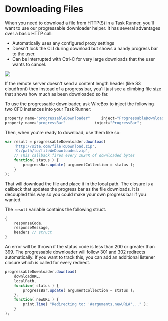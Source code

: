 # Downloading Files

When you need to download a file from HTTP\(S\) in a Task Runner, you'll want to use our progressable downloader helper. It has several advantages over a basic HTTP call:

* Automatically uses any configured proxy settings
* Doesn't lock the CLI during download but shows a handy progress bar to the user.
* Can be interrupted with Ctrl-C for very large downloads that the user wants to cancel.

![](https://blobscdn.gitbook.com/v0/b/gitbook-28427.appspot.com/o/assets%2F-LA-UVvV3_TgzQyCXMWK%2F-LJqkgVkgGKH6jzjAWle%2F-LJqmUntaqD34N2yZ8nC%2Fimage.png?alt=media&token=54f8d3e5-19d8-4c15-b357-227212c2bcf6)

If the remote server doesn't send a content length header \(like S3 cloudfront\) then instead of a progress bar, you'll just see a climbing file size that shows how much as been downloaded so far.

To use the progressable downloader, ask WireBox to inject the following two CFC instances into your Task Runner:

```javascript
property name="progressableDownloader"     inject="ProgressableDownloader";
property name="progressBar"             inject="ProgressBar";
```

Then, when you're ready to download, use them like so:

```javascript
var result = progressableDownloader.download(
    'http://site.com/fileToDownload.zip',
    'C:/path/to/fileWeDownloaded.zip',
    // This callback fires every 1024K of downloaded bytes
    function( status ) {
        progressBar.update( argumentCollection = status );
    }
);
```

That will download the file and place it in the local path. The closure is a callback that updates the progress bar as the file downloads. It is decoupled this way so you could make your own progress bar if you wanted.

The `result` variable contains the following struct.

```javascript
{
    responseCode,
    responseMessage,
    headers // struct
}
```

An error will be thrown if the status code is less than 200 or greater than 399. The progressable downloader will follow 301 and 302 redirects automatically. If you want to track this, you can add an additional listener closure which is called for every redirect.

```javascript
progressableDownloader.download(
    downloadURL,
    localPath,
    function( status ) {
        progressBar.update( argumentCollection = status );
    },
    function( newURL ) {
        print.line( "Redirecting to: '#arguments.newURL#'..." );
    }
);
```

